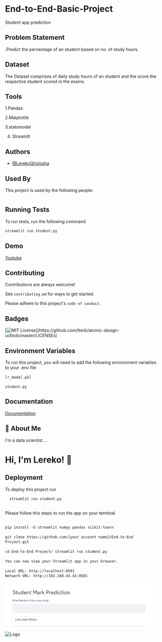 # End-to-End-Basic-Project
Student app prediction
## Problem Statement
.Predict the percentage of an student based on no. of study hours.

## Dataset
The Dataset comprises of daily study hours of an student and the score the respective student scored in the exams.

## Tools
1.Pandas

2.Matplotlib

3.statsmodel


4. Streamlit




## Authors

- [@LerekoQholosha](https://github.com/lerekoqholosha)


## Used By

This project is used by the following people:

```

````


## Running Tests

To run tests, run the following command

```bash
streamlit run student.py
```



## Demo

[Youtube](https://youtu.be/1KoUKx2Wvg4)


## Contributing

Contributions are always welcome!

See `contributing.md` for ways to get started.

Please adhere to this project's `code of conduct`.


## Badges



[![MIT License](https://img.shields.io/apm/l/atomic-design-ui.svg?)](https://github.com/tterb/atomic-design-ui/blob/master/LICENSEs)



## Environment Variables

To run this project, you will need to add the following environment variables to your .env file

`lr_model.pkl`

`student.py`



## Documentation

[Documentation](https://youtu.be/1KoUKx2Wvg4)


## 🚀 About Me
I'm a data scientist ...


# Hi, I'm Lereko! 👋


## Deployment

To deploy this project run

```bash
  streamlit run student.py
  
```
Please follow this steps to run the app on your terminal
```

pip install -U streamlit numpy pandas scikit-learn

git clone https://github.com/{your account name}/End-to-End Project.git

cd End-to-End Project/ streamlit run student.py

You can now view your Streamlit app in your browser.

Local URL: http://localhost:8501
Network URL: http://192.168.43.41:8501
```

![name-of-you-image](https://github.com/lerekoqholosha/End-to-End-Basic-Project/blob/master/images/stfd.PNG?raw=true)


![Logo](https://camo.githubusercontent.com/62da68eb62b1e5f175f7d1f0191dd89a653d7908feb22d37d4a0ab07365d6791/68747470733a2f2f6d656469612e67697068792e636f6d2f6d656469612f4d3967624264396e6244724f5475314d71782f67697068792e676966)


